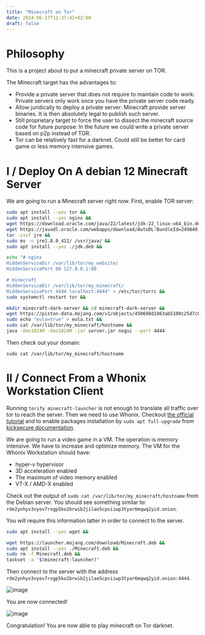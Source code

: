 ```yaml
---
title: "Minecraft on Tor"
date: 2024-06-17T12:37:42+02:00
draft: false
---
```


# Philosophy

This is a project about to put a minecraft private server on TOR. 

The Minecraft target has the advantages to:
- Provide a private server that does not require to maintain code to work: Private servers only work once you have the private server code ready.
- Allow juridically to deploy a private server: Minecraft provide server binaries. It is then absolutely legal to publish such server.
- Still proprietary target to force the user to dissect the minecraft source code for future purpose: In the future we could write a private server based on p2p instead of TOR.
- Tor can be relatively fast for a darknet. Could still be better for card game or less memory intensive games.

# I / Deploy On A debian 12 Minecraft Server

We are going to run a Minecraft server right now. First, enable TOR server:

```bash
sudo apt install --yes tor &&
sudo apt install --yes nginx &&
wget https://download.oracle.com/java/22/latest/jdk-22_linux-x64_bin.deb -O jdk-22_linux-x64_bin.deb -O jdk.deb &&
wget https://javadl.oracle.com/webapps/download/AutoDL?BundleId=249840_43d62d619be4e416215729597d70b8ac -O jre &&
tar -zxvf jre &&
sudo mv -n jre1.8.0_411/ /usr/java/ &&
sudo apt install --yes ./jdk.deb &&

echo "# nginx
HiddenServiceDir /var/lib/tor/my_website/
HiddenServicePort 80 127.0.0.1:80

# minecraft
HiddenServiceDir /var/lib/tor/my_minecraft/
HiddenServicePort 4444 localhost:4444" > /etc/tor/torrc &&
sudo systemctl restart tor &&

mkdir minecraft-dark-server && cd minecraft-dark-server &&
wget https://piston-data.mojang.com/v1/objects/450698d1863ab5180c25d7c804ef0fe6369dd1ba/server.jar &&
sudo echo "eula=true" > eula.txt &&
sudo cat /var/lib/tor/my_minecraft/hostname &&
java -Xmx1024M -Xms1024M -jar server.jar nogui --port 4444
```

Then check out your domain:

```
sudo cat /var/lib/tor/my_minecraft/hostname
```

# II / Connect From a Whonix Workstation Client

Running `torify minecraft-launcher` is not enough to translate all traffic over tor to reach the server. Then we need to use Whonix. Checkout [the official tutorial](https://www.whonix.org/wiki/Download) and to enable packages installation by `sudo apt full-upgrade` from [kicksecure documentation](https://www.kicksecure.com/wiki/Install_Software#Install_from_Debian_stable). 

We are going to run a video game in a VM. The operation is memory intensive. We have to increase and optimize memory. The VM for the Whonix Workstation should have:
- hyper-v hypervisor
- 3D acceleration enabled
- The maximum of video memory enabled
- VT-X / AMD-X enabled

Check out the output of `sudo cat /var/lib/tor/my_minecraft/hostname` from the Debian server. You should see something similar to: `rde2ynhyv3vyov7rxgp5ko2brwib2jilae5cpviiwp3tyar6mqwq2yid.onion`.

You will require this information latter in order to connect to the server.

```bash
sudo apt install --yes wget && 

wget https://launcher.mojang.com/download/Minecraft.deb &&
sudo apt install --yes ./Minecraft.deb &&
sudo rm -f Minecraft.deb &&
taskset -a "$(minecraft-launcher)"
```

Then connect to the server with the address `rde2ynhyv3vyov7rxgp5ko2brwib2jilae5cpviiwp3tyar6mqwq2yid.onion:4444`.

![image](/gogo-s-blog/minecraft-on-tor/connect.png)

You are now connected!

![image](/gogo-s-blog/minecraft-on-tor/result.png)

Congratulation! You are now able to play minecraft on Tor darknet.